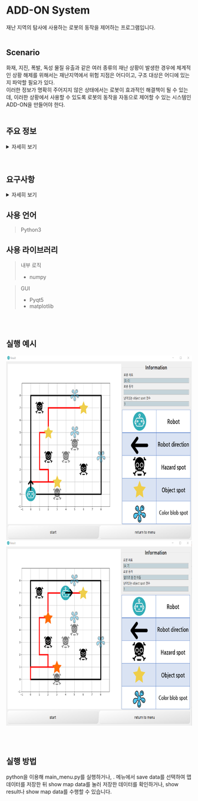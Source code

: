 

# ADD-ON System
재난 지역의 탐사에 사용하는 로봇의 동작을 제어하는 프로그램입니다.
</br></br>

## Scenario
 화재, 지진, 폭발, 독성 물질 유출과 같은 여러 종류의 재난 상황이 발생한 경우에 체계적인 상황 해제를 위해서는 재난지역에서 위험 지점은 어디이고, 구조 대상은 어디에 있는지 파악할 필요가 있다.</br> 이러한 정보가 명확히 주어지지 않은 상태에서는 로봇이 효과적인 해결책이 될 수 있는데, 이러한 상황에서 사용할 수 있도록 로봇의 동작을 자동으로 제어할 수 있는 시스템인 ADD-ON을 만들어야 한다.
</br></br>

## 주요 정보
<details>
<summary> 자세히 보기 </summary>

  > 1. 사용자는 미리 재난 지역의 지도 정보를 알려준다. 지도에는 위험 지점(hazard spot), 목표 지점(object spot)이 존재한다.

  > 2. 미리 알려준 지도 정보는 부정확한 정보이며, 알려지지 않은 위험 지점과 중요 지점(color blob spot)이 존재할 수 있다.

  > 3. 로봇은 세 가지의 센서를 가지고 있다. </br>첫 번째는 hazard sensor로, 로봇 전방 1칸 앞이 위험 지점인지 판별한다. </br>두 번째는 color blob sensor로, 로봇의 전후좌우 1칸이 중요 지점인지 판별한다. </br>마지막은 positionion sensor로, 로봇의 지도상 좌표를 알려준다.</br>ADD-ON System은 SIM의 세 가지 센서에서 값을 얻을 수 있으며, SIM의 robot movement interface를 통해 로봇의 동작을 지시한다.
</div>
</details>
</br></br>

## 요구사항
<details>
<summary> 자세히 보기 </summary>

  ADD-ON System은 다음의 요구사항을 만족시켜야 한다.

 > Handling map data </br>
   사용자로부터 지도 자료를 입력받아 지도를 그려야 한다. 로봇의 이동 도중 탐색한 지점들은 지도에 실시간으로 표시한다.

 > Planning a path </br> 
    사용자로부터 (로봇의 출발점, 로봇이 탐색할 지점들의 순서 집합)을 입력받아 위험 지점을 지나지 않는 경로를 생성해야 한다.
 
 > Following a given path </br>
    시스템은 SIM의 robot movement interface를 이용해 동작을 지시한다. 이 인터페이스는 앞으로 1칸 이동, 시계방향으로 90도 회전하는 기능을 제공한다.

 > Avoiding hidden hazards </br>
    지도상에 적혀있지 않은 숨겨진 위험 지역이 있을 수 있다. SIM의 hazard sensor를 이용해 이를 탐지하고, 지도에 표시한 뒤 새 경로를 계산해야 한다.

 > Detecting color blobs </br>
    지도 상에 표시되지 않은 중요 지점들이 있다. 로봇이 경로를 따라가는 도중 color blob sensor를 통해 이를 발견하면 지도에 위치를 표시해야 한다.

 > Compensating for imperfect motion </br>
    로봇이 오작동을 일으킬 가능성이 있다. 로봇을 한 칸 앞으로 움직이려 했을 때 움직이지 않거나, 두 칸 앞으로 움직일 가능성이 있다. SIM의 positioning sensor로 이와 같은 경우를 탐지할 수 있어야 하며, 그에 맞게 경로를 수정해야 한다.
</div>
</details>
 
## 사용 언어
 > Python3
 
## 사용 라이브러리 
 > 내부 로직
  > * numpy
  
 > GUI
  > * Pyqt5
  > * matplotlib


</br></br>
## 실행 예시
<img src="example/실행 1.png" height="500px" alt="execute 1"></img><br/>
<img src="example/실행 2.png" height="500px" alt="execute 2"></img><br/>

</br></br>
## 실행 방법
python을 이용해 main_menu.py를 실행하거나, . 메뉴에서 save data를 선택하여 맵 데이터를 저장한 뒤 show map data를 눌러 저장한 데이터를 확인하거나, show result나 show map data를 수행할 수 있습니다.
